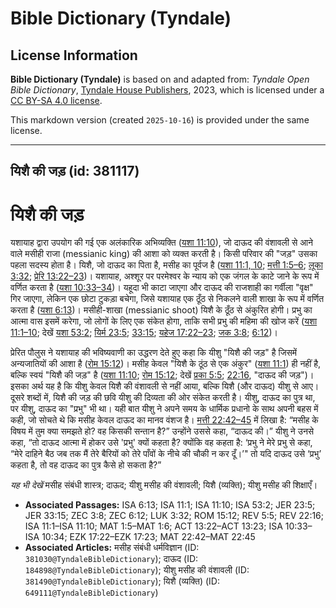 # Bible Dictionary (Tyndale)

## License Information

**Bible Dictionary (Tyndale)** is based on and adapted from: _Tyndale Open Bible Dictionary_, [Tyndale House Publishers](https://tyndaleopenresources.com/), 2023, which is licensed under a [CC BY-SA 4.0 license](https://creativecommons.org/licenses/by-sa/4.0/legalcode.en).

This markdown version (created `2025-10-16`) is provided under the same license.



--------------------------------

## यिशै की जड़ (id: 381117)

यिशै की जड़
===========

यशायाह द्वारा उपयोग की गई एक अलंकारिक अभिव्यक्ति ([यशा 11:10](https://ref.ly/Isa11:10)), जो दाऊद की वंशावली से आने वाले मसीही राजा (messianic king) की आशा को व्यक्त करती है। किसी परिवार की "जड़" उसका पहला सदस्य होता है। यिशै, जो दाऊद का पिता है, मसीह का पूर्वज है ([यशा 11:1, 10](https://ref.ly/Isa11:1,Isa11:10); [मत्ती 1:5–6](https://ref.ly/Matt1:5-Matt1:6); [लूका 3:32](https://ref.ly/Luke3:32); [प्रेरि 13:22–23](https://ref.ly/Acts13:22-Acts13:23))। यशायाह, अश्शूर पर परमेश्वर के न्याय को एक जंगल के काटे जाने के रूप में वर्णित करता है ([यशा 10:33–34](https://ref.ly/Isa10:33-Isa10:34))। यहूदा भी काटा जाएगा और दाऊद की राजशाही का गर्वीला "वृक्ष" गिर जाएगा, लेकिन एक छोटा टुकड़ा बचेगा, जिसे यशायाह एक ठूँठ से निकलने वाली शाखा के रूप में वर्णित करता है ([यशा 6:13](https://ref.ly/Isa6:13))। मसीही\-शाखा (messianic shoot) यिशै के ठूँठ से अंकुरित होगी। प्रभु का आत्मा वास इसमें करेगा, जो लोगों के लिए एक संकेत होगा, ताकि सभी प्रभु की महिमा की खोज करें ([यशा 11:1–10](https://ref.ly/Isa11:1-Isa11:10); देखें [यशा 53:2](https://ref.ly/Isa53:2); [यिर्म 23:5](https://ref.ly/Jer23:5); [33:15](https://ref.ly/Jer33:15); [यहेज 17:22–23](https://ref.ly/Ezek17:22-Ezek17:23); [जक 3:8](https://ref.ly/Zech3:8); [6:12](https://ref.ly/Zech6:12))।

प्रेरित पौलुस ने यशायाह की भविष्यवाणी का उद्धरण देते हुए कहा कि यीशु "यिशै की जड़" है जिसमें अन्यजातियों की आशा है ([रोम 15:12](https://ref.ly/Rom15:12))। मसीह केवल "यिशै के ठूंठ से एक अंकुर" ([यशा 11:1](https://ref.ly/Isa11:1)) ही नहीं है, बल्कि स्वयं "यिशै की जड़" है ([यशा 11:10](https://ref.ly/Isa11:10); [रोम 15:12](https://ref.ly/Rom15:12); देखें [प्रका 5:5](https://ref.ly/Rev5:5); [22:16](https://ref.ly/Rev22:16), "दाऊद की जड़")। इसका अर्थ यह है कि यीशु केवल यिशै की वंशावली से नहीं आया, बल्कि यिशै (और दाऊद) यीशु से आए। दूसरे शब्दों में, यिशै की जड़ की छवि यीशु की दिव्यता की ओर संकेत करती है। यीशु, दाऊद का पुत्र था, पर यीशु, दाऊद का "प्रभु" भी था। यही बात यीशु ने अपने समय के धार्मिक प्रधानो के साथ अपनी बहस में कही, जो सोचते थे कि मसीह केवल दाऊद का मानव वंशज है। [मत्ती 22:42–45](https://ref.ly/Matt22:42-Matt22:45) में लिखा है: “मसीह के विषय में तुम क्या समझते हो? वह किसकी सन्तान है?” उन्होंने उससे कहा, “दाऊद की।” यीशु ने उनसे कहा, “तो दाऊद आत्मा में होकर उसे 'प्रभु' क्यों कहता है? क्योंकि वह कहता है: ‘प्रभु ने मेरे प्रभु से कहा, “मेरे दाहिने बैठ जब तक मैं तेरे बैरियों को तेरे पाँवों के नीचे की चौकी न कर दूँ।’" तो यदि दाऊद उसे ‘प्रभु’ कहता है, तो वह दाऊद का पुत्र कैसे हो सकता है?”

*यह भी देखें* मसीह संबंधी शास्त्र; दाऊद; यीशु मसीह की वंशावली; यिशै (व्यक्ति); यीशु मसीह की शिक्षाएँ।

* **Associated Passages:** ISA 6:13; ISA 11:1; ISA 11:10; ISA 53:2; JER 23:5; JER 33:15; ZEC 3:8; ZEC 6:12; LUK 3:32; ROM 15:12; REV 5:5; REV 22:16; ISA 11:1–ISA 11:10; MAT 1:5–MAT 1:6; ACT 13:22–ACT 13:23; ISA 10:33–ISA 10:34; EZK 17:22–EZK 17:23; MAT 22:42–MAT 22:45
* **Associated Articles:** मसीह संबंधी धर्मविज्ञान (ID: `381030@TyndaleBibleDictionary`); दाऊद (ID: `184898@TyndaleBibleDictionary`); यीशु मसीह की वंशावली (ID: `381490@TyndaleBibleDictionary`); यिशै (व्यक्ति) (ID: `649111@TyndaleBibleDictionary`)

